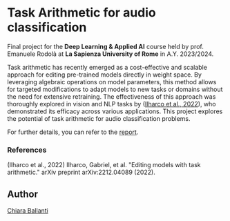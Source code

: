 # Task Arithmetic for audio classification

Final project for the **Deep Learning & Applied AI** course held by prof. Emanuele Rodolà at **La Sapienza University of Rome** in A.Y. 2023/2024.

Task arithmetic has recently emerged as a cost-effective and scalable approach for editing pre-trained models directly in weight space. 
By leveraging algebraic operations on model parameters, this method allows for targeted modifications to adapt models to new tasks or domains without the need for extensive retraining.
The effectiveness of this approach was thoroughly explored in vision and NLP tasks by ([Ilharco et al., 2022](https://arxiv.org/abs/2212.04089)), who demonstrated its efficacy across various applications.
This project explores the potential of task arithmetic for audio classification problems.

For further details, you can refer to the [report](Audio_Task_Arithmetic_Report.pdf).

### References

<a id="1">(Ilharco et al., 2022)</a> Ilharco, Gabriel, et al. "Editing models with task arithmetic." arXiv preprint arXiv:2212.04089 (2022). 

## Author

[Chiara Ballanti](https://github.com/Ballants)
